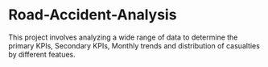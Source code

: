 # Road-Accident-Analysis
This project involves analyzing a wide range of data to determine the primary KPIs, Secondary KPIs, Monthly trends and distribution of casualties by different featues.
